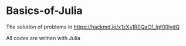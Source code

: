 # Basics-of-Julia

The solution of problems in https://hackmd.io/x1zXs1R0QaCf_lqf00lydQ

All codes are written with Julia
